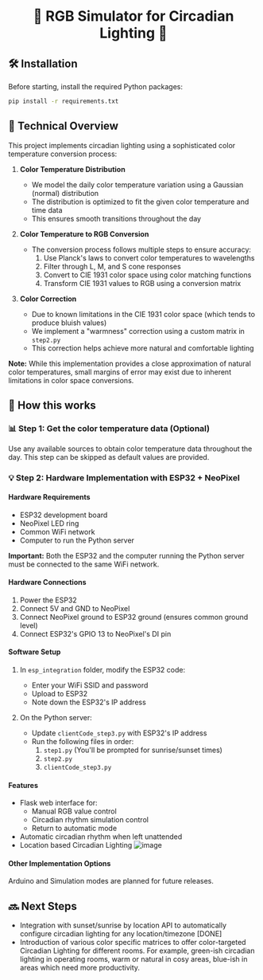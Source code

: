 <h1 align="center">🌈 RGB Simulator for Circadian Lighting 🌙</h1>

## 🛠️ Installation
Before starting, install the required Python packages:
```bash
pip install -r requirements.txt
```

## 🌟 Technical Overview
This project implements circadian lighting using a sophisticated color temperature conversion process:

1. **Color Temperature Distribution**
   - We model the daily color temperature variation using a Gaussian (normal) distribution
   - The distribution is optimized to fit the given color temperature and time data
   - This ensures smooth transitions throughout the day

2. **Color Temperature to RGB Conversion**
   - The conversion process follows multiple steps to ensure accuracy:
     1. Use Planck's laws to convert color temperatures to wavelengths
     2. Filter through L, M, and S cone responses
     3. Convert to CIE 1931 color space using color matching functions
     4. Transform CIE 1931 values to RGB using a conversion matrix

3. **Color Correction**
   - Due to known limitations in the CIE 1931 color space (which tends to produce bluish values)
   - We implement a "warmness" correction using a custom matrix in `step2.py`
   - This correction helps achieve more natural and comfortable lighting

**Note:** While this implementation provides a close approximation of natural color temperatures, small margins of error may exist due to inherent limitations in color space conversions.

## 🚀 How this works

### 📊 Step 1: Get the color temperature data (Optional)
Use any available sources to obtain color temperature data throughout the day. This step can be skipped as default values are provided.

### 💡 Step 2: Hardware Implementation with ESP32 + NeoPixel

#### Hardware Requirements
- ESP32 development board
- NeoPixel LED ring
- Common WiFi network
- Computer to run the Python server

**Important:** Both the ESP32 and the computer running the Python server must be connected to the same WiFi network.

#### Hardware Connections
1. Power the ESP32
2. Connect 5V and GND to NeoPixel
3. Connect NeoPixel ground to ESP32 ground (ensures common ground level)
4. Connect ESP32's GPIO 13 to NeoPixel's DI pin

#### Software Setup
1. In `esp_integration` folder, modify the ESP32 code:
   - Enter your WiFi SSID and password
   - Upload to ESP32
   - Note down the ESP32's IP address

2. On the Python server:
   - Update `clientCode_step3.py` with ESP32's IP address
   - Run the following files in order:
     1. `step1.py` (You'll be prompted for sunrise/sunset times)
     2. `step2.py`
     3. `clientCode_step3.py`

#### Features
- Flask web interface for:
  - Manual RGB value control
  - Circadian rhythm simulation control
  - Return to automatic mode
- Automatic circadian rhythm when left unattended
- Location based Circadian Lighting 
  ![image](https://github.com/user-attachments/assets/7a2a45dc-441c-4ebf-aa03-d74a9b7bce40)


#### Other Implementation Options
Arduino and Simulation modes are planned for future releases.

## 🔜 Next Steps
* Integration with sunset/sunrise by location API to automatically configure circadian lighting for any location/timezone [DONE]
* Introduction of various color specific matrices to offer color-targeted Circadian Lighting for different rooms. For example, green-ish circadian lighting in operating rooms, warm or natural in cosy areas, blue-ish in areas which need more productivity.

